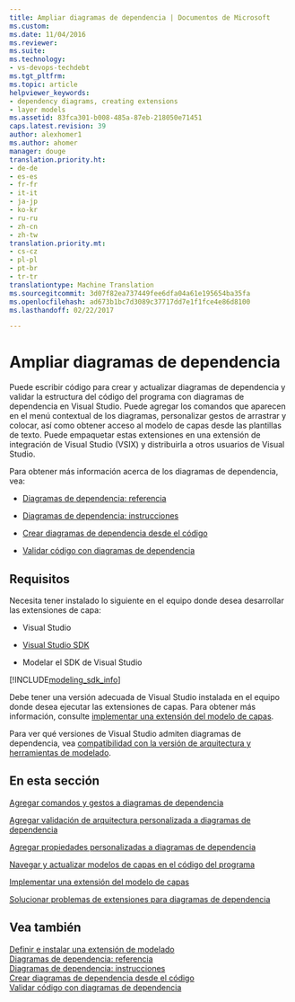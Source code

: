 ```yaml
---
title: Ampliar diagramas de dependencia | Documentos de Microsoft
ms.custom: 
ms.date: 11/04/2016
ms.reviewer: 
ms.suite: 
ms.technology:
- vs-devops-techdebt
ms.tgt_pltfrm: 
ms.topic: article
helpviewer_keywords:
- dependency diagrams, creating extensions
- layer models
ms.assetid: 83fca301-b008-485a-87eb-218050e71451
caps.latest.revision: 39
author: alexhomer1
ms.author: ahomer
manager: douge
translation.priority.ht:
- de-de
- es-es
- fr-fr
- it-it
- ja-jp
- ko-kr
- ru-ru
- zh-cn
- zh-tw
translation.priority.mt:
- cs-cz
- pl-pl
- pt-br
- tr-tr
translationtype: Machine Translation
ms.sourcegitcommit: 3d07f82ea737449fee6dfa04a61e195654ba35fa
ms.openlocfilehash: ad673b1bc7d3089c37717dd7e1f1fce4e86d8100
ms.lasthandoff: 02/22/2017

---
```

# <a name="extend-dependency-diagrams"></a>Ampliar diagramas de dependencia
Puede escribir código para crear y actualizar diagramas de dependencia y validar la estructura del código del programa con diagramas de dependencia en Visual Studio. Puede agregar los comandos que aparecen en el menú contextual de los diagramas, personalizar gestos de arrastrar y colocar, así como obtener acceso al modelo de capas desde las plantillas de texto. Puede empaquetar estas extensiones en una extensión de integración de Visual Studio (VSIX) y distribuirla a otros usuarios de Visual Studio.  
  
 Para obtener más información acerca de los diagramas de dependencia, vea:  
  
-   [Diagramas de dependencia: referencia](../modeling/layer-diagrams-reference.md)  
  
-   [Diagramas de dependencia: instrucciones](../modeling/layer-diagrams-guidelines.md)  
  
-   [Crear diagramas de dependencia desde el código](../modeling/create-layer-diagrams-from-your-code.md)  
  
-   [Validar código con diagramas de dependencia](../modeling/validate-code-with-layer-diagrams.md)  
  
##  <a name="a-nameprereqsa-requirements"></a><a name="prereqs"></a> Requisitos  
 Necesita tener instalado lo siguiente en el equipo donde desea desarrollar las extensiones de capa:  
  
-   Visual Studio  
  
-   [Visual Studio SDK](../extensibility/visual-studio-sdk.md)  
  
-   Modelar el SDK de Visual Studio  


[!INCLUDE[modeling_sdk_info](includes/modeling_sdk_info.md)]

  
 Debe tener una versión adecuada de Visual Studio instalada en el equipo donde desea ejecutar las extensiones de capas. Para obtener más información, consulte [implementar una extensión del modelo de capas](../modeling/deploy-a-layer-model-extension.md).  
  
 Para ver qué versiones de Visual Studio admiten diagramas de dependencia, vea [compatibilidad con la versión de arquitectura y herramientas de modelado](../modeling/what-s-new-for-design-in-visual-studio.md#VersionSupport).  
  
## <a name="in-this-section"></a>En esta sección  
 [Agregar comandos y gestos a diagramas de dependencia](../modeling/add-commands-and-gestures-to-layer-diagrams.md)  
  
 [Agregar validación de arquitectura personalizada a diagramas de dependencia](../modeling/add-custom-architecture-validation-to-layer-diagrams.md)  
  
 [Agregar propiedades personalizadas a diagramas de dependencia](../modeling/add-custom-properties-to-layer-diagrams.md)  
  
 [Navegar y actualizar modelos de capas en el código del programa](../modeling/navigate-and-update-layer-models-in-program-code.md)  
  
 [Implementar una extensión del modelo de capas](../modeling/deploy-a-layer-model-extension.md)  
  
 [Solucionar problemas de extensiones para diagramas de dependencia](../modeling/troubleshoot-extensions-for-layer-diagrams.md)  
  
## <a name="see-also"></a>Vea también  
 [Definir e instalar una extensión de modelado](../modeling/define-and-install-a-modeling-extension.md)   
 [Diagramas de dependencia: referencia](../modeling/layer-diagrams-reference.md)   
 [Diagramas de dependencia: instrucciones](../modeling/layer-diagrams-guidelines.md)   
 [Crear diagramas de dependencia desde el código](../modeling/create-layer-diagrams-from-your-code.md)   
 [Validar código con diagramas de dependencia](../modeling/validate-code-with-layer-diagrams.md)   

